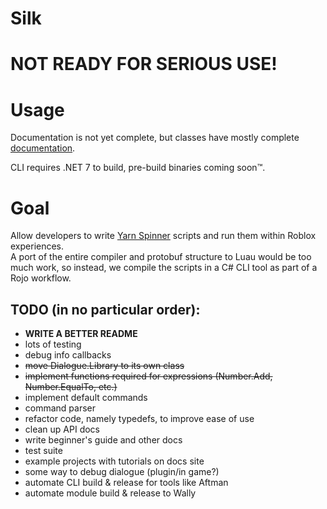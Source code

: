 # Silk

# **NOT READY FOR SERIOUS USE!**

# Usage
Documentation is not yet complete, but classes have mostly complete [documentation](https://ceast64.github.io/Silk/api).

CLI requires .NET 7 to build, pre-build binaries coming soon:tm:.

# Goal
Allow developers to write [Yarn Spinner](https://yarnspinner.dev/) scripts and run them within Roblox experiences.  
A port of the entire compiler and protobuf structure to Luau would be too much work, so instead, we compile the scripts
in a C# CLI tool as part of a Rojo workflow.

## TODO (in no particular order):
- **WRITE A BETTER README**
- lots of testing
- debug info callbacks
- ~~move Dialogue.Library to its own class~~
- ~~implement functions required for expressions (Number.Add, Number.EqualTo, etc.)~~
- implement default commands
- command parser
- refactor code, namely typedefs, to improve ease of use
- clean up API docs
- write beginner's guide and other docs
- test suite
- example projects with tutorials on docs site
- some way to debug dialogue (plugin/in game?)
- automate CLI build & release for tools like Aftman
- automate module build & release to Wally
